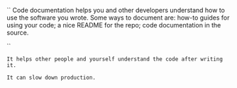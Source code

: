 <!-- What is Code Documentation? What are some of the ways to document code? -->
``
Code documentation helps you and other developers understand how to use the software you wrote. Some ways to document are:
how-to guides for using your code;
a nice README for the repo;
code documentation in the source.

``

<!-- What are some benefits of Code Documentation? -->
``
It helps other people and yourself understand the code after writing it.
``
<!-- How important is Code documentation and why? -->
``
It can slow down production.
``